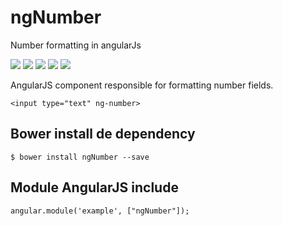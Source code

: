 # ngNumber
Number formatting in angularJs

<p>
  <a href="https://gitter.im/miamarti/ngNumber" target="_blank"><img src="https://img.shields.io/gitter/room/nwjs/nw.js.svg"></a>
  <img src="https://img.shields.io/badge/ngNumber-release-green.svg">
  <img src="https://img.shields.io/badge/version-1.0.0-blue.svg">
  <img src="https://img.shields.io/github/license/mashape/apistatus.svg">
  <a href="https://github.com/miamarti/ngNumber/tarball/master"><img src="https://img.shields.io/github/downloads/atom/atom/latest/total.svg"></a>
</p>

AngularJS component responsible for formatting number fields.

```
<input type="text" ng-number>
```

## Bower install de dependency
```
$ bower install ngNumber --save
```

## Module AngularJS include
```
angular.module('example', ["ngNumber"]);
```
